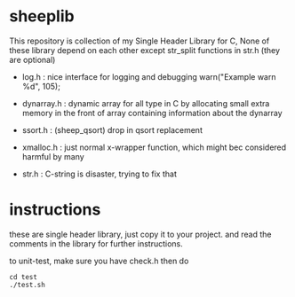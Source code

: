 # sheeplib

This repository is collection of my Single Header Library for C,
None of these library depend on each other except 
str_split functions in str.h (they are optional)

- log.h
    : nice interface for logging and debugging
    warn("Example warn %d", 105);
        
- dynarray.h 
    : dynamic array for all type in C
    by allocating small extra memory in the 
    front of array containing information
    about the dynarray

- ssort.h 
    : (sheep_qsort) drop in qsort replacement

- xmalloc.h 
    : just normal x-wrapper function,
    which might bec considered harmful by many

- str.h 
    : C-string is disaster, trying to fix that

# instructions

these are single header library, just copy it to your project.
and read the comments in the library for further instructions.

to unit-test, make sure you have check.h 
then do

    cd test
    ./test.sh

